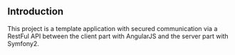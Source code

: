 
Introduction
------------

This project is a template application with secured communication via a RestFul API between the client part with AngularJS and the server part with Symfony2.



